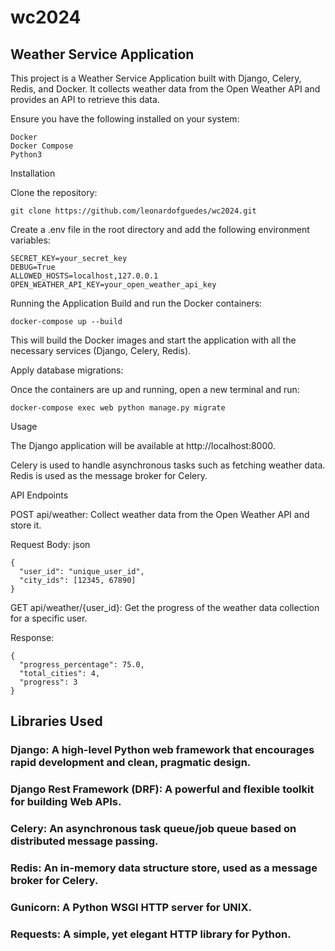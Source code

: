 # wc2024

## Weather Service Application

This project is a Weather Service Application built with Django, Celery, Redis, and Docker. 
It collects weather data from the Open Weather API and provides an API to retrieve this data.

Ensure you have the following installed on your system:
```
Docker
Docker Compose
Python3
```
Installation

Clone the repository:
```
git clone https://github.com/leonardofguedes/wc2024.git
```

Create a .env file in the root directory and add the following environment variables:

```
SECRET_KEY=your_secret_key
DEBUG=True
ALLOWED_HOSTS=localhost,127.0.0.1
OPEN_WEATHER_API_KEY=your_open_weather_api_key
```

Running the Application
Build and run the Docker containers:

```
docker-compose up --build
```


This will build the Docker images and start the application with all the necessary services (Django, Celery, Redis).

Apply database migrations:

Once the containers are up and running, open a new terminal and run:

```
docker-compose exec web python manage.py migrate
```

Usage

The Django application will be available at http://localhost:8000.

Celery is used to handle asynchronous tasks such as fetching weather data.
Redis is used as the message broker for Celery.

API Endpoints

POST api/weather: Collect weather data from the Open Weather API and store it.

Request Body:
json
```
{
  "user_id": "unique_user_id",
  "city_ids": [12345, 67890]
}
```

GET api/weather/{user_id}: Get the progress of the weather data collection for a specific user.

Response:
```
{
  "progress_percentage": 75.0,
  "total_cities": 4,
  "progress": 3
}
```

## Libraries Used

### Django: A high-level Python web framework that encourages rapid development and clean, pragmatic design.
### Django Rest Framework (DRF): A powerful and flexible toolkit for building Web APIs.
### Celery: An asynchronous task queue/job queue based on distributed message passing.
### Redis: An in-memory data structure store, used as a message broker for Celery.
### Gunicorn: A Python WSGI HTTP server for UNIX.
### Requests: A simple, yet elegant HTTP library for Python.
